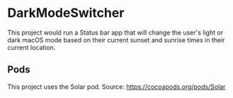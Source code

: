# DarkModeSwitcher
This project would run a Status bar app that will change the user's light or dark macOS mode based on their current sunset and sunrise times in their current location.

## Pods
This project uses the Solar pod. Source: https://cocoapods.org/pods/Solar
